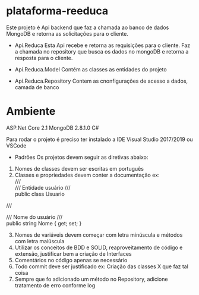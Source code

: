 # plataforma-reeduca

Este projeto é Api backend que faz a chamada ao banco de dados MongoDB e retorna as solicitações para o cliente.

- Api.Reduca
Esta Api recebe e retorna as requisições para o cliente. Faz a chamada no repository que busca os dados no mongoDB e retorna a resposta para o cliente.

- Api.Reduca.Model
Contém as classes as entidades do projeto

- Api.Reduca.Repository
Contem as cnonfigurações de acesso a dados, camada de banco

# Ambiente

ASP.Net Core 2.1
MongoDB 2.8.1.0
C#

Para rodar o projeto é preciso ter instalado a IDE Visual Studio 2017/2019 ou VSCode

- Padrões
Os projetos devem seguir as diretivas abaixo:

1. Nomes de classes devem ser escritas em português
2. Classes e propriedades devem conter a documentação ex:  
/// <summary>
/// Entidade usuário
/// </summary>
public class Usuario

/// <summary>
/// Nome do usuário
/// </summary>
public string Nome { get; set; }

3. Nomes de variáveis devem começar com letra minúscula e métodos com letra maiúscula
4. Utilizar os conceitos de BDD e SOLID, reaproveitamento de código e extensão, justificar bem a criação de Interfaces
5. Comentários no código apenas se necessário
6. Todo commit deve ser justificado ex: Criação das classes X que faz tal coisa
7. Sempre que fo adicionado um método no Repository, adicione tratamento de erro conforme log

    

